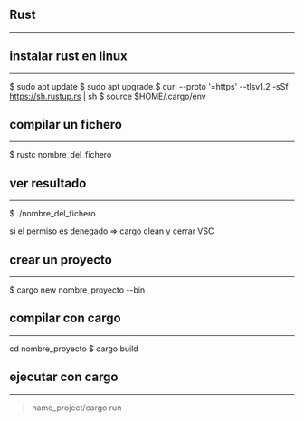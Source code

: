 
## Rust
-----------------

## instalar rust en linux
-------------------------------
$ sudo apt update 
$ sudo apt upgrade 
$ curl --proto '=https' --tlsv1.2 -sSf https://sh.rustup.rs | sh 
$ source $HOME/.cargo/env 

## compilar un fichero
--------------------
$ rustc nombre_del_fichero

## ver resultado
--------------------------
$ ./nombre_del_fichero

si el permiso es denegado => cargo clean y cerrar VSC

## crear un proyecto
-----------------------------
$ cargo new nombre_proyecto --bin

## compilar con cargo
----------------------
cd nombre_proyecto
$ cargo build

## ejecutar con cargo
----------------------
>name_project/cargo run

